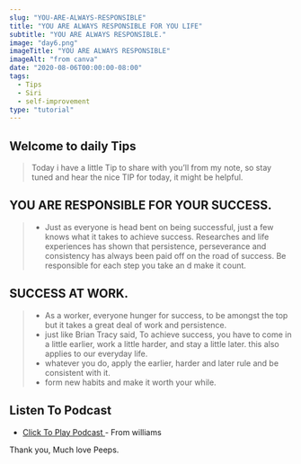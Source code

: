 ```yaml
---
slug: "YOU-ARE-ALWAYS-RESPONSIBLE"
title: "YOU ARE ALWAYS RESPONSIBLE FOR YOU LIFE"
subtitle: "YOU ARE ALWAYS RESPONSIBLE."
image: "day6.png"
imageTitle: "YOU ARE ALWAYS RESPONSIBLE"
imageAlt: "from canva"
date: "2020-08-06T00:00:00-08:00"
tags:
  - Tips
  - Siri
  - self-improvement
type: "tutorial"
---
```



## Welcome to daily Tips 

 
>Today i have a little Tip to share with you’ll from my note, so stay tuned and hear the nice TIP for today, it might be helpful.


## YOU ARE RESPONSIBLE FOR YOUR SUCCESS.

> - Just as everyone is head bent on being successful, just a few knows what it takes to achieve success. Researches and life experiences has shown that persistence, perseverance and consistency has always been paid off on the road of success. Be responsible for each step you take an d make it count.

## SUCCESS AT WORK.

> - As a worker, everyone  hunger for success, to be amongst the top but it takes a great deal of work and persistence.
> - just like Brian Tracy said, To achieve success, you have to come in a little earlier, work a little harder, and stay a little later. this also applies to our everyday life.
> - whatever you do, apply the earlier, harder and later rule and be consistent with it. 
> - form new habits and make it worth your while.


## Listen To Podcast

- [ Click To Play Podcast ](https://anchor.fm/boobaeblog/episodes/YOU-ARE-ALWAYS-RESPONSIBLE-FOR-YOUR-LIFE-ehol66) - From williams

Thank you, Much love Peeps.


